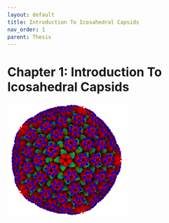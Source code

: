 ```yaml
---
layout: default
title: Introduction To Icosahedral Capsids
nav_order: 1
parent: Thesis
---
```


# Chapter 1: Introduction To Icosahedral Capsids
![myimg](img.png)